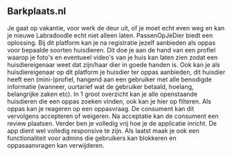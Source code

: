 ## Barkplaats.nl 

Je gaat op vakantie, voor werk de deur uit, of je moet echt even weg en kan je nieuwe Labradoodle echt niet alleen laten. PassenOpJeDier biedt een oplossing. 
Bij dit platform kan je na registratie jezelf aanbieden als oppas voor bepaalde soorten huisdieren. Dit doe je aan de hand van een profiel waarop je foto's en eventueel video's van je huis kan laten zien zodat een huisdiereigenaar weet dat zijn/haar dier in goede handen is. 
Ook kan je als huisdiereigenaar op dit platform je huisdier ter oppas aanbieden, dit huisdier heeft een (mini-)profiel, hangend aan een gebruiker met alle benodigde informatie (wanneer, uurtarief wat de gebruiker betaald, hoelang, belangrijke zaken etc). 
In 1 groot overzicht kan je alle openstaande huisdieren die een oppas zoeken vinden, ook kan je hier op filteren. 
Als oppas kan je reageren op een oppasvraag. De consument kan dit vervolgens accepteren of weigeren. Na acceptatie kan de consument een review plaatsen. 
Verder ben je volledig vrij hoe je de applicatie inricht. De app dient wel volledig responsive te zijn. 
Als laatst maak je ook een functionaliteit voor admins die gebruikers kan blokkeren en oppasaanvragen kan verwijderen.
